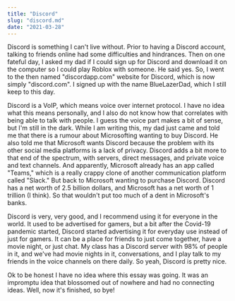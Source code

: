 ```yaml
---
title: "Discord"
slug: "discord.md"
date: "2021-03-28"
---
```

Discord is something I can't live 																																																						without. Prior to having a Discord account, talking to friends online had some difficulties and hindrances. Then on one fateful day, I asked my dad if I could sign up for Discord and download it on the computer so I could play Roblox with someone. He said yes. So, I went to the then named "discordapp.com" website for Discord, which is now simply "discord.com".
I signed up with the name BlueLazerDad, which I still keep to this day. 

Discord is a VoIP, which means voice over internet protocol. I have no idea what this means personally, and I also do not know how that correlates with being able to talk with people. I guess the voice part makes a bit of sense, but I'm still in the dark. While I am writing this, my dad just came and told me that there is a rumour about Microsofting wanting to buy Discord. He also told me that Microsoft wants Discord because the problem with its other social media platforms is a lack of privacy. Discord adds a bit more to that end of the spectrum, with servers, direct messages, and private voice and text channels. And apparently, Microsoft already has an app called "Teams," which is a really crappy clone of another communication platform called "Slack."
But back to Microsoft wanting to purchase Discord. Discord has a net worth of 2.5 billion dollars, and Microsoft has a net worth of 1 trillion (I think). So that wouldn't put too much of a dent in Microsoft's banks. 

Discord is very, very good, and I recommend using it for everyone in the world. It used to be advertised for gamers, but a bit after the Covid-19 pandemic started, Discord started advertising it for everyday use instead of just for gamers. It can be a place for friends to just come together, have a movie night, or just chat. My class has a Discord server with 98% of people in it, and we've had movie nights in it, conversations, and I play talk to my friends in the voice channels on there daily. So yeah, Discord is pretty nice. 

Ok to be honest I have no idea where this essay was going. It was an impromptu idea that blossomed out of nowhere and had no connecting ideas. Well, now it's finished, so bye!
